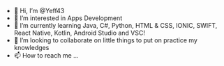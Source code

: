- 👋 Hi, I’m @Yeff43
- 👀 I’m interested in Apps Development
- 🌱 I’m currently learning Java, C#, Python, HTML & CSS, IONIC, SWIFT, React Native, Kotlin, Android Studio and VSC!
- 💞️ I’m looking to collaborate on little things to put on practice my knowledges
- 📫 How to reach me ...

<!---
Yeff43/Yeff43 is a ✨ special ✨ repository because its `README.md` (this file) appears on your GitHub profile.
You can click the Preview link to take a look at your changes.
--->
